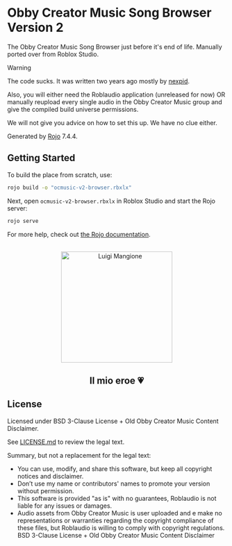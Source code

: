# Obby Creator Music Song Browser Version 2

The Obby Creator Music Song Browser just before it's end of life. Manually
ported over from Roblox Studio.

> [!WARNING]
> The code sucks. It was written two years ago mostly by
> [nexpid](https://github.com/nexpid).
>
> Also, you will either need the Roblaudio application (unreleased for now) OR
> manually reupload every single audio in the Obby Creator Music group and
> give the compiled build universe permissions.
>
> We will not give you advice on how to set this up. We have no clue either.

Generated by [Rojo](https://github.com/rojo-rbx/rojo) 7.4.4.

## Getting Started

To build the place from scratch, use:

```bash
rojo build -o "ocmusic-v2-browser.rbxlx"
```

Next, open `ocmusic-v2-browser.rbxlx` in Roblox Studio and start the Rojo server:

```bash
rojo serve
```

For more help, check out [the Rojo documentation](https://rojo.space/docs).

<br/>

<div align="center">
    <img
        src="https://9b16f79ca967fd0708d1-2713572fef44aa49ec323e813b06d2d9.ssl.cf2.rackcdn.com/1140x_a10-7_cTC/Luigi-Mangione-1-1733780641.jpg"
        width="256px"
        alt="Luigi Mangione"
    />
    <h2>Il mio eroe 💗</h2>
</div>

## License

Licensed under BSD 3-Clause License + Old Obby Creator Music Content Disclaimer.

See [LICENSE.md](./LICENSE.md) to review the legal text.

Summary, but not a replacement for the legal text:

* You can use, modify, and share this software, but keep all copyright notices and disclaimer.
* Don’t use my name or contributors' names to promote your version without permission.
* This software is provided "as is" with no guarantees, Roblaudio is not liable for any issues or damages.
* Audio assets from Obby Creator Music is user uploaded and e make no representations or warranties regarding the copyright compliance of these files, but Roblaudio is willing to comply with copyright regulations.
BSD 3-Clause License + Old Obby Creator Music Content Disclaimer

